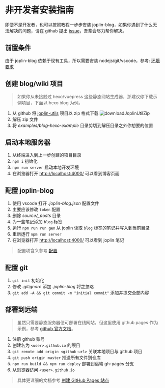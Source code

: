 # 非开发者安装指南

即便不是开发者，也可以按照教程一步步安装 joplin-blog，如果你遇到了什么无法解决的问题，请在 github 提出 [issue](https://github.com/rxliuli/joplin-utils/issues)，吾辈会尽力帮你解决。

## 前置条件

由于 joplin-blog 依赖于现有工具，所以需要安装 nodejs/git/vscode，参考: [环境要求](../dev/require.md)

## 创建 blog/wiki 项目

> 如果你从未接触过 hexo/vuepress 这些静态网站生成器，那建议你下载示例项目，下面以 hexo blog 为例。

1. 从 github 将 [joplin-utils](https://github.com/rxliuli/joplin-utils) 项目以 zip 格式下载
   ![downloadJoplinUtilZip](/images/downloadJoplinUtilZip.png)
2. 解压 zip 文件
3. 将 _examples/blog-hexo-example_ 目录剪切到解压目录之外你想要的位置

## 启动本地服务器

1. 从终端进入到上一步创建的项目目录
2. `npm i` 初始化
3. `npm run server` 启动本地开发环境
4. 在浏览器打开 <http://localhost:4000/> 可以看到博客页面

## 配置 joplin-blog

1. 使用 vscode 打开 _.joplin-blog.json_ 配置文件
2. 主要应该修改 `token` 配置
3. 删除 _source/\_posts_ 目录
4. 为一些笔记添加 `blog` 标签
5. 运行 `npm run run gen` 从 joplin 读取 `blog` 标签的笔记并写入到当前目录
6. 重新运行 `npm run server`
7. 在浏览器打开 <http://localhost:4000/> 可以看到 joplin 笔记

> 配置项含义参考 [配置](./README.md#配置)

## 配置 git

1. `git init` 初始化
2. 修改 _.gitignore_ 添加 _.joplin-blog_ 将之忽略
3. `git add -A && git commit -m "initial commit"` 添加并提交全部内容

## 部署到远端

> 虽然只需要静态服务器便可部署在线网站，但这里使用 github pages 作为示例，参考 [github 官方文档](https://docs.github.com/cn/pages)。

1. 注册 github 账号
2. 创建名为 `<user>.github.io` 的项目
3. `git remote add origin <github-url>` 关联本地项目与 github 项目
4. `git push origin master` 推送所有文件到仓库
5. `npm run build && npm run deploy` 部署到远端 gh-pages 分支
6. 从浏览器访问 `<user>.github.io`

> 具体更详细的文档参考 [创建 GitHub Pages 站点](https://docs.github.com/cn/pages/getting-started-with-github-pages/creating-a-github-pages-site)
